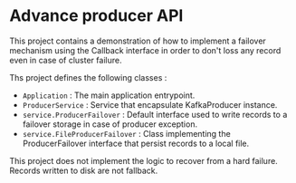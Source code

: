 # Advance producer API

This project contains a demonstration of how to implement a failover mechanism using the Callback interface 
in order to don't loss any record even in case of cluster failure.

Ths project defines the following classes :
 

* `Application` : The main application entrypoint.
* `ProducerService` : Service that encapsulate KafkaProducer instance.
* `service.ProducerFailover` : Default interface used to write records to a failover storage in case of producer exception.
* `service.FileProducerFailover` : Class implementing the ProducerFailover interface that persist records to a local file.

This project does not implement the logic to recover from a hard failure. Records written to disk are not fallback.